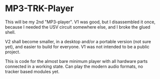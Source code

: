 # MP3-TRK-Player

This will be my 2nd "MP3-player". V1 was good, but I disassembled it once, 
because I needed the USV circuit somewhere else, and I broke the glued shell.

V2 shall become smaller, in a desktop and/or a portable version (not sure yet), 
and easier to build for everyone. V1 was not intended to be a public project.

This is code for the almost bare minimum player with all hardware parts connected
in a working state. Can play the modern audio formats, no tracker based modules yet.
